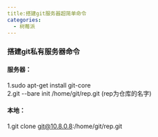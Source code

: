 ```yaml
---
title:搭建git服务器超简单命令
categories:
  - 树莓派
---
```

### 搭建git私有服务器命令
#### 服务器：
1.sudo apt-get install git-core  
2.git --bare init /home/git/rep.git (rep为仓库的名字)
#### 本地：
1.git clone git@10.8.0.8:/home/git/rep.git
